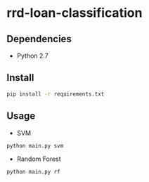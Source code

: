 # rrd-loan-classification

## Dependencies

- Python 2.7

## Install

```bash
pip install -r requirements.txt
```



## Usage

- SVM

```bash
python main.py svm
```
- Random Forest

```bash
python main.py rf
```

